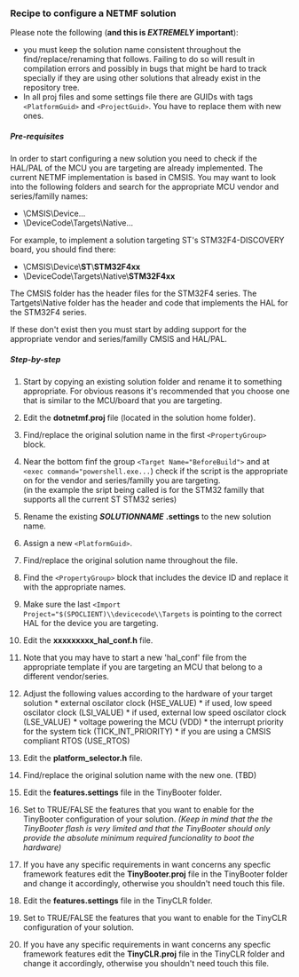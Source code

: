 ### Recipe to configure a NETMF solution ###

Please note the following (**and this is _EXTREMELY_ important**): 
- you must keep the solution name consistent throughout the find/replace/renaming that follows. Failing to do so will result in compilation errors and possibly in bugs that might be hard to track specially if they are using other solutions that already exist in the repository tree.
- In all proj files and some settings file there are GUIDs with tags ```<PlatformGuid>``` and ```<ProjectGuid>```. You have to replace them with new ones.   


##### Pre-requisites #####

In order to start configuring a new solution you need to check if the HAL/PAL of the MCU you are targeting are already implemented.
The current NETMF implementation is based in CMSIS. You may want to look into the following folders and search for the appropriate MCU vendor and series/familly names:
- \CMSIS\Device\...
- \DeviceCode\Targets\Native\...

For example, to implement a solution targeting ST's STM32F4-DISCOVERY board, you should find there:
- \CMSIS\Device\\**ST**\\**STM32F4xx** 
- \DeviceCode\Targets\Native\\**STM32F4xx**  

The CMSIS folder has the header files for the STM32F4 series.
The Tartgets\Native folder has the header and code that implements the HAL for the STM32F4 series.

If these don't exist then you must start by adding support for the appropriate vendor and series/familly CMSIS and HAL/PAL.

##### Step-by-step #####

1. Start by copying an existing solution folder and rename it to something appropriate. For obvious reasons it's recommended that you choose one that is similar to the MCU/board that you are targeting. 

2.  Edit the **dotnetmf.proj** file (located in the solution home folder).
  1. Find/replace the original solution name in the first ```<PropertyGroup>``` block.
  2. Near the bottom finf the group ```<Target Name="BeforeBuild">``` and at ```<exec command="powershell.exe...```) check if the script is the appropriate on for the vendor and series/familly you are targeting.  
  (in the example the sript being called is for the STM32 familly that supports all the current ST STM32 series)
  
3. Rename the existing **_SOLUTIONNAME_** **.settings** to the new solution name.
  1. Assign a new ```<PlatformGuid>```.
  2. Find/replace the original solution name throughout the file.
  3. Find the ```<PropertyGroup>``` block that includes the device ID and replace it with the appropriate names.
  4. Make sure the last ```<Import Project="$(SPOCLIENT)\\devicecode\\Targets``` is pointing to the correct HAL for the device you are targeting.
  
4. Edit the **xxxxxxxxx_hal_conf.h** file.
  1. Note that you may have to start a new 'hal_conf' file from the appropriate template if you are targeting an MCU that belong to a different vendor/series.  
  2. Adjust the following values according to the hardware of your target solution
    * external oscilator clock (HSE_VALUE)
    * if used, low speed oscilator clock (LSI_VALUE) 
    * if used, external low speed oscilator clock (LSE_VALUE)
    * voltage powering the MCU (VDD) 
    * the interrupt priority for the system tick (TICK_INT_PRIORITY)
    * if you are using a CMSIS compliant RTOS (USE_RTOS)

5. Edit the **platform_selector.h** file.
  1. Find/replace the original solution name with the new one.
  (TBD)
  
6. Edit the **features.settings** file in the TinyBooter folder.
  1. Set to TRUE/FALSE the features that you want to enable for the TinyBooter configuration of your solution. 
  _(Keep in mind that the the TinyBooter flash is very limited and that the TinyBooter should only provide the absolute minimum required funcionality to boot the hardware)_

7. If you have any specific requirements in want concerns any specfic framework features edit the **TinyBooter.proj** file in the TinyBooter folder and change it accordingly, otherwise you shouldn't need touch this file. 
  
8. Edit the **features.settings** file in the TinyCLR folder.
  1. Set to TRUE/FALSE the features that you want to enable for the TinyCLR configuration of your solution.

9. If you have any specific requirements in want concerns any specfic framework features edit the **TinyCLR.proj** file in the TinyCLR folder and change it accordingly, otherwise you shouldn't need touch this file.
 
